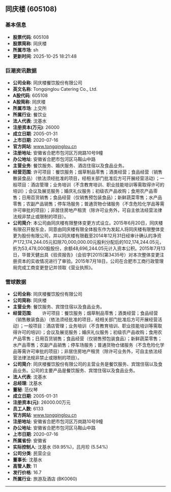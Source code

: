 ## 同庆楼 (605108)

### 基本信息

- **股票代码**: 605108
- **股票简称**: 同庆楼
- **所属市场**: sh
- **更新时间**: 2025-10-25 18:21:48

### 巨潮资讯数据

- **公司全称**: 同庆楼餐饮股份有限公司
- **英文名称**: Tongqinglou Catering Co., Ltd.
- **A股代码**: 605108
- **A股简称**: 同庆楼
- **所属市场**: 上交所
- **所属行业**: 餐饮业
- **法人代表**: 沈基水
- **注册资本(万元)**: 26000
- **成立日期**: 2005-01-31
- **上市日期**: 2020-07-16
- **官方网站**: www.tongqinglou.cn
- **注册地址**: 安徽省合肥市包河区万岗路10号9幢
- **办公地址**: 安徽省合肥市包河区马鞍山中路
- **主营业务**: 餐饮服务、婚庆服务、酒店住宿以及食品业务。
- **经营范围**: 许可项目：餐饮服务；烟草制品零售；酒类经营；食品经营（销售散装食品）（依法须经批准的项目，经相关部门批准后方可开展经营活动）；一般项目：酒店管理；业务培训（不含教育培训、职业技能培训等需取得许可的培训）；会议及展览服务；婚庆礼仪服务；初级农产品收购；食用农产品零售；日用百货销售；食品经营（仅销售预包装食品）；新鲜蔬菜零售；水产品零售；农副产品销售；停车场服务；普通货物仓储服务（不含危险化学品等需许可审批的项目）；非居住房地产租赁（除许可业务外，可自主依法经营法律法规非禁止或限制的项目）。
- **公司简介**: 本公司由同庆楼有限整体变更方式设立。2015年6月20日，同庆楼有限召开股东会，同意由同庆楼有限全体股东作为发起人将同庆楼有限整体变更为股份有限公司，并以同庆楼有限截至2014年12月31日经审计确认的净资产172,174,244.05元扣除70,000,000.00元股利分配后的102,174,244.05元，折为53,478,000股股份，余额48,696,244.05元计入资本公积。2015年7月13日，华普天健出具《验资报告》（会验字[2015]第3435号）对本次整体变更注册资本的实收情况进行了审验。2015年7月18日，公司在合肥市工商行政管理局完成工商变更登记并领取《营业执照》。

### 雪球数据

- **公司全称**: 同庆楼餐饮股份有限公司
- **公司简称**: 同庆楼
- **主营业务**: 餐饮服务、宾馆住宿以及食品业务。
- **经营范围**: 　　许可项目：餐饮服务；烟草制品零售；酒类经营；食品经营（销售散装食品）（依法须经批准的项目，经相关部门批准后方可开展经营活动）；一般项目：酒店管理；业务培训（不含教育培训、职业技能培训等需取得许可的培训）；会议及展览服务；婚庆礼仪服务；初级农产品收购；食用农产品零售；日用百货销售；食品经营（仅销售预包装食品）；新鲜蔬菜零售；水产品零售；农副产品销售；停车场服务；普通货物仓储服务（不含危险化学品等需许可审批的项目）；非居住房地产租赁（除许可业务外，可自主依法经营法律法规非禁止或限制的项目）。
- **公司简介**: 同庆楼餐饮股份有限公司的主营业务是餐饮服务、宾馆住宿以及食品业务。公司的主要产品是餐饮服务、宾馆住宿以及食品业务。
- **法人代表**: 沈基水
- **总经理**: 沈基水
- **董秘**: 范仪琴
- **成立日期**: 2005-01-31
- **注册资本(元)**: 26000.00万元
- **员工人数**: 6133
- **官方网站**: www.tongqinglou.cn
- **注册地址**: 安徽省合肥市包河区万岗路10号9幢
- **办公地址**: 安徽省合肥市包河区马鞍山中路
- **上市日期**: 2020-07-16
- **所属省份**: 安徽省
- **实际控制人**: 沈基水 (59.95%)，吕月珍 (5.54%)
- **公司分类**: 民营企业
- **董事长**: 沈基水
- **高管人数**: 11
- **发行价格**: 16.7
- **所属行业**: 旅游及酒店 (BK0060)

---